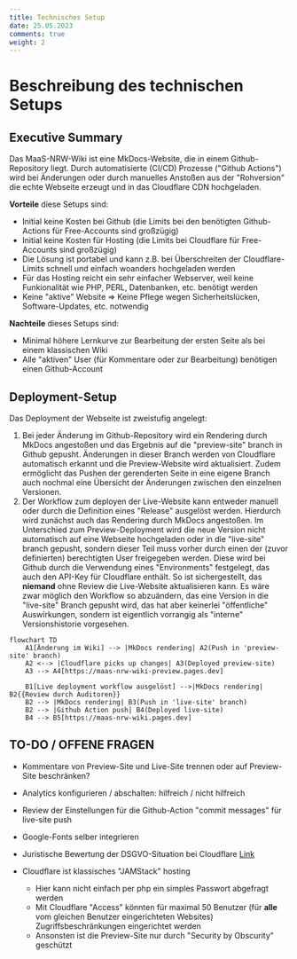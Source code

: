 ```yaml
---
title: Technisches Setup
date: 25.05.2023
comments: true
weight: 2
---
```

# Beschreibung des technischen Setups

## Executive Summary
Das MaaS-NRW-Wiki ist eine MkDocs-Website, die in einem Github-Repository liegt. Durch automatisierte (CI/CD) Prozesse ("Github Actions") wird bei Änderungen oder durch manuelles Anstoßen aus der "Rohversion" die echte Webseite erzeugt und in das Cloudflare CDN hochgeladen.  

**Vorteile** diese Setups sind:  

- Initial keine Kosten bei Github (die Limits bei den benötigten Github-Actions für Free-Accounts sind großzügig)
- Initial keine Kosten für Hosting (die Limits bei Cloudflare für Free-Accounts sind großzügig)
- Die Lösung ist portabel und kann z.B. bei Überschreiten der Cloudflare-Limits schnell und einfach woanders hochgeladen werden
- Für das Hosting reicht ein sehr einfacher Webserver, weil keine Funkionalität wie PHP, PERL, Datenbanken, etc. benötigt werden
- Keine "aktive" Website => Keine Pflege wegen Sicherheitslücken, Software-Updates, etc. notwendig

**Nachteile** dieses Setups sind:  

- Minimal höhere Lernkurve zur Bearbeitung der ersten Seite als bei einem klassischen Wiki
- Alle "aktiven" User (für Kommentare oder zur Bearbeitung) benötigen einen Github-Account

## Deployment-Setup
Das Deployment der Webseite ist zweistufig angelegt:
1. Bei jeder Änderung im Github-Repository wird ein Rendering durch MkDocs angestoßen und das Ergebnis auf die "preview-site" branch in Github gepusht. Änderungen in dieser Branch werden von Cloudflare automatisch erkannt und die Preview-Website wird aktualisiert. Zudem ermöglicht das Pushen der gerenderten Seite in eine eigene Branch auch nochmal eine Übersicht der Änderungen zwischen den einzelnen Versionen.
1. Der Workflow zum deployen der Live-Website kann entweder manuell oder durch die Definition eines "Release" ausgelöst werden. Hierdurch wird zunächst auch das Rendering durch MkDocs angestoßen. Im Unterschied zum Preview-Deployment wird die neue Version nicht automatisch auf eine Webseite hochgeladen oder in die "live-site" branch gepusht, sondern dieser Teil muss vorher durch einen der (zuvor definierten) berechtigten User freigegeben werden. Diese wird bei Github durch die Verwendung eines "Environments" festgelegt, das auch den API-Key für Cloudflare enthält. So ist sichergestellt, das **niemand** ohne Review die Live-Website aktualisieren kann. Es wäre zwar möglich den Workflow so abzuändern, das eine Version in die "live-site" Branch gepusht wird, das hat aber keinerlei "öffentliche" Auswirkungen, sondern ist eigentlich vorrangig als "interne" Versionshistorie vorgesehen.

``` mermaid
flowchart TD
    A1[Änderung im Wiki] --> |MkDocs rendering| A2(Push in 'preview-site' branch)
    A2 <--> |Cloudflare picks up changes| A3(Deployed preview-site)
    A3 --> A4[https://maas-nrw-wiki-preview.pages.dev]

    B1[Live deployment workflow ausgelöst] -->|MkDocs rendering| B2{{Review durch Auditoren}}
    B2 --> |MkDocs rendering| B3(Push in 'live-site' branch)
    B2 --> |Github Action push| B4(Deployed live-site)
    B4 --> B5[https://maas-nrw-wiki.pages.dev]        
```

## TO-DO / OFFENE FRAGEN
- Kommentare von Preview-Site und Live-Site trennen oder auf Preview-Site beschränken?
- Analytics konfigurieren / abschalten: hilfreich / nicht hilfreich
- Review der Einstellungen für die Github-Action "commit messages" für live-site push
- Google-Fonts selber integrieren
- Juristische Bewertung der DSGVO-Situation bei Cloudflare [Link](https://www.cloudflare.com/de-de/trust-hub/gdpr/)
- Cloudflare ist klassisches "JAMStack" hosting

    * Hier kann nicht einfach per php ein simples Passwort abgefragt werden
    * Mit Cloudflare "Access" könnten für maximal 50 Benutzer (für **alle** vom gleichen Benutzer eingerichteten Websites) Zugriffsbeschränkungen eingerichtet werden
    * Ansonsten ist die Preview-Site nur durch "Security by Obscurity" geschützt